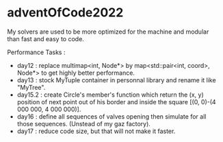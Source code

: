 # adventOfCode2022

My solvers are used to be more optimized for the machine and modular than fast and easy to code.

Performance Tasks :
- day12 : replace multimap<int, Node*> by map<std::pair<int, coord>, Node*> to get highly better performance.
- day13 : stock MyTuple container in personnal library and rename it like "MyTree".
- day15.2 : create Circle's member's function which return the (x, y) position of next point out of his border and inside the square [(0, 0)-(4 000 000, 4 000 000)].
- day16 : define all sequences of valves opening then simulate for all those sequences. (Unstead of my gaz factory).
- day17 : reduce code size, but that will not make it faster.